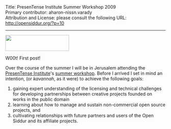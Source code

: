 <html>
<head></head>
<body>
Title: PresenTense Institute Summer Workshop 2009<br />
Primary contributor: aharon-nissn.varady<br />
Attribution and License: please consult the following URL: <a href="http://opensiddur.org/?p=10">http://opensiddur.org/?p=10</a>
<p />
<hr />

<a href="https://opensiddur.org/wp-content/uploads/2009/06/IgnitedbyPT-small.png"><img src="https://opensiddur.org/wp-content/uploads/2009/06/IgnitedbyPT-small.png" alt="" title="IgnitedbyPT-small" width="200" height="50" class="alignleft size-full wp-image-2551" /></a>

W00t! First post!

Over the course of the summer I will be in Jerusalem attending the <a href="http://www.presentense.org/">PresenTense Institute</a>'s <a href="http://web.archive.org/web/20160331171421/http://presentense.org/institute/about">summer workshop</a>. Before I arrived I set in mind an intention, (or <em>kavannah</em>, as it were) to achieve the following goals:

<ol>
    <li>gaining expert understanding of the licensing and technical challenges for developing partnerships between creative projects founded on works in the public domain</li>
    <li> learning about how to manage and sustain non-commercial open source projects, and</li>
    <li>cultivating relationships with future partners and users of the Open Siddur and its affiliate projects.</li>
</ol>
</body>
</html>